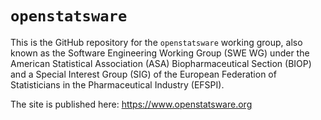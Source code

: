 # `openstatsware`

This is the GitHub repository for the `openstatsware` working group, also known as the Software Engineering Working Group (SWE WG) under the American Statistical Association (ASA) Biopharmaceutical Section (BIOP) and a Special Interest Group (SIG) of the European Federation of Statisticians in the Pharmaceutical Industry (EFSPI).

The site is published here: https://www.openstatsware.org
